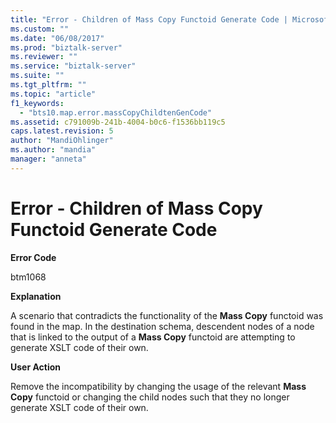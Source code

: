```yaml
---
title: "Error - Children of Mass Copy Functoid Generate Code | Microsoft Docs"
ms.custom: ""
ms.date: "06/08/2017"
ms.prod: "biztalk-server"
ms.reviewer: ""
ms.service: "biztalk-server"
ms.suite: ""
ms.tgt_pltfrm: ""
ms.topic: "article"
f1_keywords: 
  - "bts10.map.error.massCopyChildtenGenCode"
ms.assetid: c791009b-241b-4004-b0c6-f1536bb119c5
caps.latest.revision: 5
author: "MandiOhlinger"
ms.author: "mandia"
manager: "anneta"
---
```

# Error - Children of Mass Copy Functoid Generate Code
**Error Code**  
  
 btm1068  
  
 **Explanation**  
  
 A scenario that contradicts the functionality of the **Mass Copy** functoid was found in the map. In the destination schema, descendent nodes of a node that is linked to the output of a **Mass Copy** functoid are attempting to generate XSLT code of their own.  
  
 **User Action**  
  
 Remove the incompatibility by changing the usage of the relevant **Mass Copy** functoid or changing the child nodes such that they no longer generate XSLT code of their own.